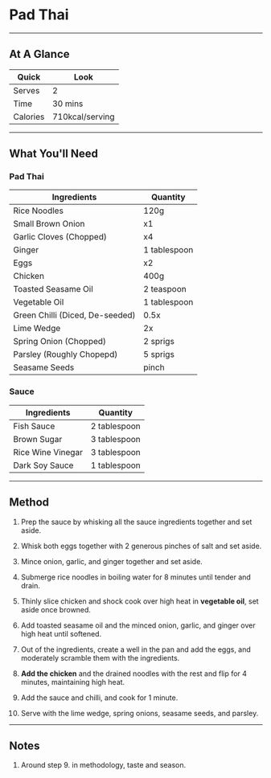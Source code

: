 # Pad Thai

---

## At A Glance

Quick | Look
-- | --
Serves | 2
Time | 30 mins
Calories | 710kcal/serving

---

## What You'll Need

### **Pad Thai**

Ingredients | Quantity
-- | --
Rice Noodles | 120g
Small Brown Onion | x1
Garlic Cloves (Chopped) | x4
Ginger | 1 tablespoon
Eggs | x2
Chicken | 400g
Toasted Seasame Oil | 2 teaspoon
Vegetable Oil | 1 tablespoon
Green Chilli (Diced, De-seeded) | 0.5x
Lime Wedge | 2x
Spring Onion (Chopped) | 2 sprigs
Parsley (Roughly Chopepd) | 5 sprigs
Seasame Seeds | pinch

### **Sauce**

Ingredients | Quantity
-- | --
Fish Sauce | 2 tablespoon
Brown Sugar | 3 tablespoon
Rice Wine Vinegar | 3 tablespoon
Dark Soy Sauce | 1 tablespoon

---

## Method

1. Prep the sauce by whisking all the sauce ingredients together and set aside.

2. Whisk both eggs together with 2 generous pinches of salt and set aside.

3. Mince onion, garlic, and ginger together and set aside.

4. Submerge rice noodles in boiling water for 8 minutes until tender and drain.

5. Thinly slice chicken and shock cook over high heat in **vegetable oil**, set aside once browned.

6. Add toasted seasame oil and the minced onion, garlic, and ginger over high heat until softened.

7. Out of the ingredients, create a well in the pan and add the eggs, and moderately scramble them with the ingredients.

8. **Add the chicken** and the drained noodles with the rest and flip for 4 minutes, maintaining high heat.

9. Add the sauce and chilli, and cook for 1 minute.

10. Serve with the lime wedge, spring onions, seasame seeds, and parsley.

---

## Notes

1. Around step 9. in methodology, taste and season.